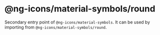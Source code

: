 # @ng-icons/material-symbols/round

Secondary entry point of `@ng-icons/material-symbols`. It can be used by importing from `@ng-icons/material-symbols/round`.
